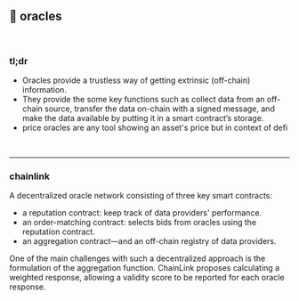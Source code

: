 ## 🍣 oracles

<br>

### tl;dr

* Oracles provide a trustless way of getting extrinsic (off-chain) information.
* They provide the some key functions such as collect data from an off-chain source, transfer the data on-chain with a signed message, and make the data available by putting it in a smart contract’s storage.
* price oracles are any tool showing an asset's price but in context of defi 



<br>

----



### chainlink 


A decentralized oracle network consisting of three key smart contracts:

* a reputation contract: keep track of data providers' performance.
* an order-matching contract: selects bids from oracles using the reputation contract.
* an aggregation contract—and an off-chain registry of data providers.


One of the main challenges with such a decentralized approach is the formulation of the aggregation function. 
ChainLink proposes calculating a weighted response, allowing a validity score to be reported for each oracle response. 
